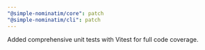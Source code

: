 ```yaml
---
"@simple-nominatim/core": patch
"@simple-nominatim/cli": patch
---
```


Added comprehensive unit tests with Vitest for full code coverage.
